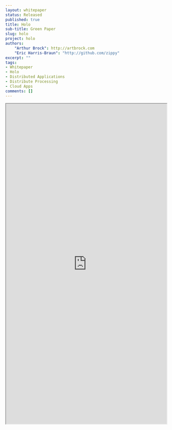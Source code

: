 ```yaml
---
layout: whitepaper
status: Released
published: true
title: Holo
sub-title: Green Paper
slug: holo
project: holo
authors:
    "Arthur Brock": http://artbrock.com
    "Eric Harris-Braun": "http://github.com/zippy"
excerpt: ""
tags:
- Whitepaper
- Holo
- Distributed Applications
- Distribute Processing
- Cloud Apps
comments: []
---
```

<iframe src="https://holo.host/greenpaper" width="100%" height="1000px"></iframe>
